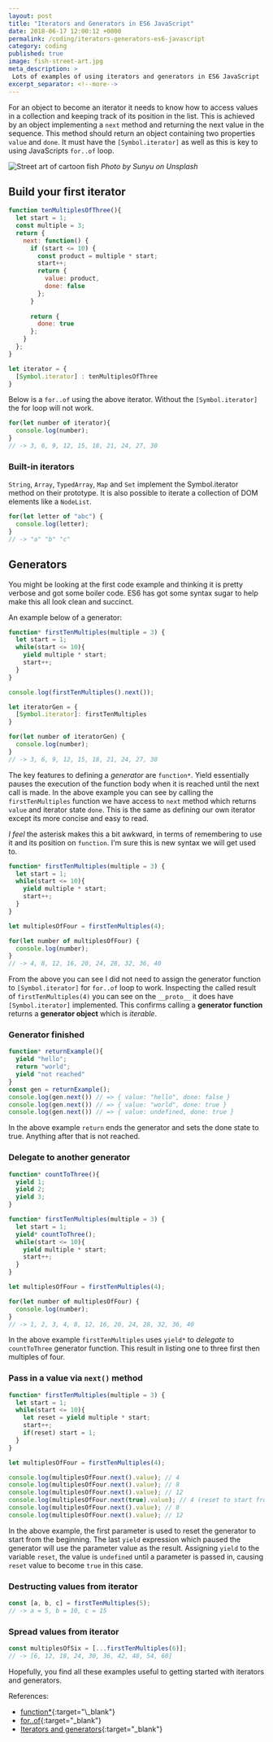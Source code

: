 ```yaml
---
layout: post
title: "Iterators and Generators in ES6 JavaScript"
date: 2018-06-17 12:00:12 +0000
permalink: /coding/iterators-generators-es6-javascript
category: coding
published: true
image: fish-street-art.jpg
meta_description: >
 Lots of examples of using iterators and generators in ES6 JavaScript 
excerpt_separator: <!--more-->
---
```


For an object to become an iterator it needs to know how to access values in a collection and keeping track of its position in the list. This is achieved by an object implementing a `next` method and returning the next value in the sequence. This method should return an object containing two properties `value` and `done`. It must have the `[Symbol.iterator]` as well as this is key to using JavaScripts `for..of` loop.

<!--more-->

![Street art of cartoon fish](/images/fish-street-art.jpg)
_Photo by Sunyu on Unsplash_

## Build your first iterator

```javascript
function tenMultiplesOfThree(){
  let start = 1;
  const multiple = 3;
  return {
    next: function() {
      if (start <= 10) {
        const product = multiple * start;
        start++;       
        return {
          value: product,
          done: false
        };
      }
      
      return {
        done: true
      };
    }
  };
}

let iterator = {
  [Symbol.iterator] : tenMultiplesOfThree
}
```

Below is a `for..of` using the above iterator. Without the `[Symbol.iterator]` the for loop will not work.

```javascript
for(let number of iterator){
  console.log(number);
}
// -> 3, 6, 9, 12, 15, 18, 21, 24, 27, 30
```

### Built-in iterators

`String`, `Array`, `TypedArray`, `Map` and `Set` implement the Symbol.iterator method on their prototype. It is also possible to iterate a collection of DOM elements like a `NodeList`.

```javascript
for(let letter of "abc") {
  console.log(letter);
}
// -> "a" "b" "c"
``` 

## Generators

You might be looking at the first code example and thinking it is pretty verbose and got some boiler code. ES6 has got some syntax sugar to help make this all look clean and succinct.

An example below of a generator:

```javascript
function* firstTenMultiples(multiple = 3) {
  let start = 1;
  while(start <= 10){
    yield multiple * start;
    start++;
  }
}

console.log(firstTenMultiples().next());

let iteratorGen = {
  [Symbol.iterator]: firstTenMultiples
}

for(let number of iteratorGen) {
  console.log(number);
}
// -> 3, 6, 9, 12, 15, 18, 21, 24, 27, 30
```

The key features to defining a _generator_ are `function*`. Yield essentially pauses the execution of the function body when it is reached until the next call is made. In the above example you can see by calling the `firstTenMultiples` function we have access to `next` method which returns `value` and iterator state `done`. This is the same as defining our own iterator except its more concise and easy to read.

_I feel_ the asterisk makes this a bit awkward, in terms of remembering to use it and its position on `function`. I'm sure this is new syntax we will get used to.

```javascript
function* firstTenMultiples(multiple = 3) {
  let start = 1;
  while(start <= 10){
    yield multiple * start;
    start++;
  }
}

let multiplesOfFour = firstTenMultiples(4);

for(let number of multiplesOfFour) {
  console.log(number);
}
// -> 4, 8, 12, 16, 20, 24, 28, 32, 36, 40
```

From the above you can see I did not need to assign the generator function to `[Symbol.iterator]` for `for..of` loop to work. Inspecting the called result of `firstTenMultiples(4)` you can see on the `__proto__` it does have `[Symbol.iterator]` implemented. This confirms calling a **generator function** returns a **generator object** which is _iterable_.

### Generator finished

```javascript
function* returnExample(){
  yield "hello";
  return "world";
  yield "not reached"
}
const gen = returnExample();
console.log(gen.next()) // => { value: "hello", done: false }
console.log(gen.next()) // => { value: "world", done: true }
console.log(gen.next()) // => { value: undefined, done: true }
```

In the above example `return` ends the generator and sets the done state to true. Anything after that is not reached.

### Delegate to another generator

```javascript
function* countToThree(){
  yield 1;
  yield 2;
  yield 3;
}

function* firstTenMultiples(multiple = 3) {
  let start = 1;
  yield* countToThree();
  while(start <= 10){
    yield multiple * start;
    start++;
  }
}

let multiplesOfFour = firstTenMultiples(4);

for(let number of multiplesOfFour) {
  console.log(number);
}
// -> 1, 2, 3, 4, 8, 12, 16, 20, 24, 28, 32, 36, 40
```

In the above example `firstTenMultiples` uses `yield*` to _delegate_ to `countToThree` generator function. This result in listing one to three first then multiples of four.

### Pass in a value via `next()` method

```javascript
function* firstTenMultiples(multiple = 3) {
  let start = 1;
  while(start <= 10){
    let reset = yield multiple * start;
    start++;
    if(reset) start = 1;
  }
}

let multiplesOfFour = firstTenMultiples(4);

console.log(multiplesOfFour.next().value); // 4
console.log(multiplesOfFour.next().value); // 8
console.log(multiplesOfFour.next().value); // 12
console.log(multiplesOfFour.next(true).value); // 4 (reset to start from beginning)
console.log(multiplesOfFour.next().value); // 8
console.log(multiplesOfFour.next().value); // 12
```

In the above example, the first parameter is used to reset the generator to start from the beginning. The last `yield` expression which paused the generator will use the parameter value as the result. Assigning `yield` to the variable `reset`, the value is `undefined` until a parameter is passed in, causing `reset` value to become `true` in this case.

### Destructing values from iterator

```javascript
const [a, b, c] = firstTenMultiples(5);
// -> a = 5, b = 10, c = 15
```

### Spread values from iterator

```javascript
const multiplesOfSix = [...firstTenMultiples(6)];
// -> [6, 12, 18, 24, 30, 36, 42, 48, 54, 60]
```

Hopefully, you find all these examples useful to getting started with iterators and generators.

References:

- [function\*](https://developer.mozilla.org/en-US/docs/Web/JavaScript/Reference/Statements/function\*){:target="\_blank"}
- [for..of](https://developer.mozilla.org/en-US/docs/Web/JavaScript/Reference/Statements/for...of){:target="\_blank"}
- [Iterators and generators](https://developer.mozilla.org/en-US/docs/Web/JavaScript/Guide/Iterators_and_Generators){:target="\_blank"}